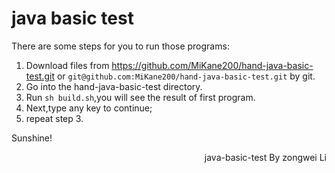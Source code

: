 # java basic test

There are some steps for you to run those programs:
1. Download files from https://github.com/MiKane200/hand-java-basic-test.git or `git@github.com:MiKane200/hand-java-basic-test.git` by git.
2. Go into the hand-java-basic-test directory.
3. Run `sh build.sh`,you will see the result of first program.
4. Next,type any key to continue;
5. repeat step 3.

Sunshine!
<p align="right">java-basic-test By zongwei Li</p>